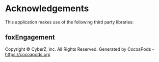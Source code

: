 # Acknowledgements
This application makes use of the following third party libraries:

## foxEngagement

Copyright © CyberZ, inc. All Rights Reserved.
Generated by CocoaPods - https://cocoapods.org
